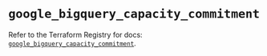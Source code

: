 # `google_bigquery_capacity_commitment`

Refer to the Terraform Registry for docs: [`google_bigquery_capacity_commitment`](https://registry.terraform.io/providers/hashicorp/google-beta/6.49.3/docs/resources/google_bigquery_capacity_commitment).
